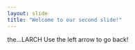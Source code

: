 ```yaml
---
layout: slide
title: "Welcome to our second slide!"
---
```

the...LARCH
Use the left arrow to go back!
